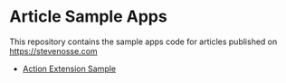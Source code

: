 # Article Sample Apps

This repository contains the sample apps code for articles published on https://stevenosse.com

- [Action Extension Sample](https://github.com/stevenosse/articles_sample_apps/tree/main/action_extension_example)